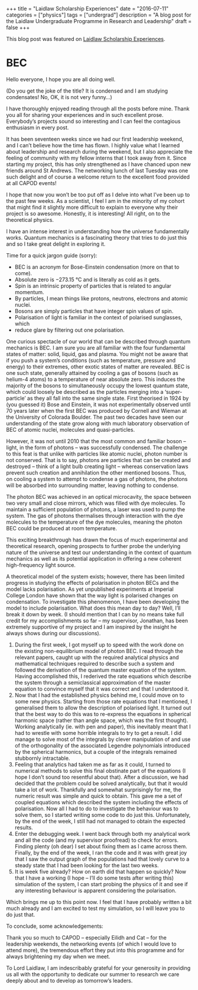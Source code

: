 +++
title = "Laidlaw Scholarship Experiences"
date = "2016-07-11"
categories = ["physics"]
tags = ["undergrad"]
description = "A blog post for the Laidlaw Undergraduate Programme in Research and Leadership"
draft = false
+++

This blog post was featured on [Laidlaw Scholarship Experiences](https://laidlawscholarships.wp.st-andrews.ac.uk/2016/07/11/bec/).

# BEC

Hello everyone, I hope you are all doing well.

(Do you get the joke of the title? It is condensed and I am studying condensates! No, OK, it is not very funny…)

I have thoroughly enjoyed reading through all the posts before mine. Thank you all for sharing your experiences and in such excellent prose. Everybody’s projects sound so interesting and I can feel the contagious enthusiasm in every post.

It has been seventeen weeks since we had our first leadership weekend, and I can’t believe how the time has flown. I highly value what I learned about leadership and research during the weekend, but I also appreciate the feeling of community with my fellow interns that I took away from it. Since starting my project, this has only strengthened as I have chanced upon new friends around St Andrews. The networking lunch of last Tuesday was one such delight and of course a welcome return to the excellent food provided at all CAPOD events!

I hope that now you won’t be too put off as I delve into what I’ve been up to the past few weeks. As a scientist, I feel I am in the minority of my cohort that might find it slightly more difficult to explain to everyone why their project is so awesome. Honestly, it is interesting! All right, on to the theoretical physics.

I have an intense interest in understanding how the universe fundamentally works. Quantum mechanics is a fascinating theory that tries to do just this and so I take great delight in exploring it.

Time for a quick jargon guide (sorry):

* BEC is an acronym for Bose-Einstein condensation (more on that to come).
* Absolute zero is −273.15 °C and is literally as cold as it gets.
* Spin is an intrinsic property of particles that is related to angular momentum.
* By particles, I mean things like protons, neutrons, electrons and atomic nuclei.
* Bosons are simply particles that have integer spin values of spin.
* Polarisation of light is familiar in the context of polarised sunglasses, which
* reduce glare by filtering out one polarisation.

One curious spectacle of our world that can be described through quantum mechanics is BEC. I am sure you are all familiar with the four fundamental states of matter: solid, liquid, gas and plasma. You might not be aware that if you push a system’s conditions (such as temperature, pressure and energy) to their extremes, other exotic states of matter are revealed. BEC is one such state, generally attained by cooling a gas of bosons (such as helium-4 atoms) to a temperature of near absolute zero. This induces the majority of the bosons to simultaneously occupy the lowest quantum state, which could loosely be described as the particles merging into a ‘super-particle’ as they all fall into the same single state. First theorised in 1924 by (you guessed it) Bose and Einstein, it was not experimentally observed until 70 years later when the first BEC was produced by Cornell and Wieman at the University of Colorada Boulder. The past two decades have seen our understanding of the state grow along with much laboratory observation of BEC of atomic nuclei, molecules and quasi-particles.

However, it was not until 2010 that the most common and familiar boson – light, in the form of photons – was successfully condensed. The challenge to this feat is that unlike with particles like atomic nuclei, photon number is not conserved. That is to say, photons are particles that can be created and destroyed – think of a light bulb creating light – whereas conservation laws prevent such creation and annihilation the other mentioned bosons. Thus, on cooling a system to attempt to condense a gas of photons, the photons will be absorbed into surrounding matter, leaving nothing to condense.

The photon BEC was achieved in an optical microcavity, the space between two very small and close mirrors, which was filled with dye molecules. To maintain a sufficient population of photons, a laser was used to pump the system. The gas of photons thermalises through interaction with the dye molecules to the temperature of the dye molecules, meaning the photon BEC could be produced at room temperature.

This exciting breakthrough has drawn the focus of much experimental and theoretical research, opening prospects to further probe the underlying nature of the universe and test our understanding in the context of quantum mechanics as well as its potential application in offering a new coherent high-frequency light source.

A theoretical model of the system exists; however, there has been limited progress in studying the effects of polarisation in photon BECs and the model lacks polarisation. As yet unpublished experiments at Imperial College London have shown that the way light is polarised changes on condensation. To investigate this phenomenon, I have been developing the model to include polarisation. What does this mean day to day? Well, I’ll break it down by week. (I should mention that I can by no means take full credit for my accomplishments so far – my supervisor, Jonathan, has been extremely supportive of my project and I am inspired by the insight he always shows during our discussions).

1. During the first week, I got myself up to speed with the work done on the existing non-equilibrium model of photon BEC. I read through the relevant papers, caught up with the required analytical physics and mathematical techniques required to describe such a system and followed the derivation of the quantum master equation of the system. Having accomplished this, I rederived the rate equations which describe the system through a semiclassical approximation of the master equation to convince myself that it was correct and that I understood it.
2. Now that I had the established physics behind me, I could move on to some new physics. Starting from those rate equations that I mentioned, I generalised them to allow the description of polarised light. It turned out that the best way to do this was to re-express the equations in spherical harmonic space (rather than angle space, which was the first thought). Working analytically (ie. with pen and paper), this inevitably meant that I had to wrestle with some horrible integrals to try to get a result. I did manage to solve most of the integrals by clever manipulation of and use of the orthogonality of the associated Legendre polynomials introduced by the spherical harmonics, but a couple of the integrals remained stubbornly intractable.
3. Feeling that analytics had taken me as far as it could, I turned to numerical methods to solve this final obstinate part of the equations (I hope I don’t sound too resentful about that). After a discussion, we had decided that the problem could be solved analytically, but that it would take a lot of work. Thankfully and somewhat surprisingly for me, the numeric result was simple and quick to obtain. This gave me a set of coupled equations which described the system including the effects of polarisation. Now all I had to do to investigate the behaviour was to solve them, so I started writing some code to do just this. Unfortunately, by the end of the week, I still had not managed to obtain the expected results.
4. Enter the debugging week. I went back through both my analytical work and all the code (and my supervisor proofread) to check for errors. Finding plenty (oh dear) I set about fixing them as I came across them. Finally, by the end of the week, I ran the code and it was with great joy that I saw the output graph of the populations had that lovely curve to a steady state that I had been looking for the last two weeks.
5. It is week five already? How on earth did that happen so quickly? Now that I have a working (I hope – I’ll do some tests after writing this) simulation of the system, I can start probing the physics of it and see if any interesting behaviour is apparent considering the polarisation.

Which brings me up to this point now. I feel that I have probably written a bit much already and I am excited to test my simulation, so I will leave you to do just that.

To conclude, some acknowledgements:

Thank you so much to CAPOD – especially Eilidh and Cat – for the leadership weekends, the networking events (of which I would love to attend more), the tremendous effort they put into this programme and for always brightening my day when we meet.

To Lord Laidlaw, I am indescribably grateful for your generosity in providing us all with the opportunity to dedicate our summer to research we care deeply about and to develop as tomorrow’s leaders.
